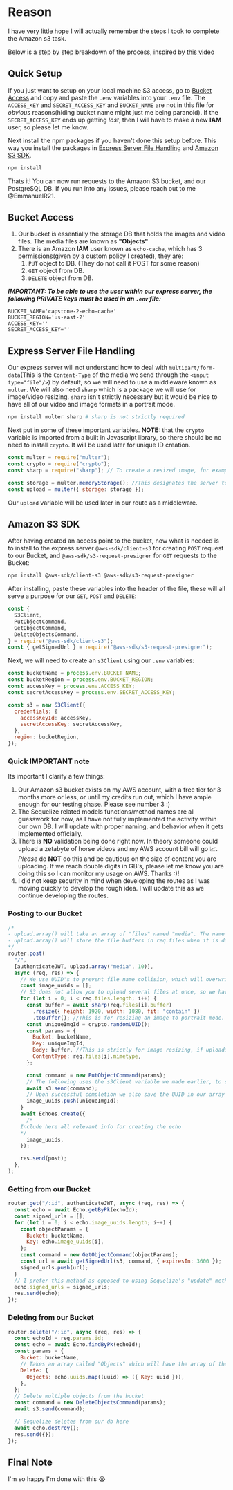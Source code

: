 # Reason

I have very little hope I will actually remember the steps I took to complete the Amazon s3 task.

Below is a step by step breakdown of the process, inspired by [this video](https://www.youtube.com/watch?v=eQAIojcArRY&t=996s)

## Quick Setup

If you just want to setup on your local machine S3 access, go to [Bucket Access](#bucket-access) and copy and paste the `.env` variables into your `.env` file. The `ACCESS_KEY` and `SECRET_ACCESS_KEY` and `BUCKET_NAME` are not in this file for _obvious_ reasons(hiding bucket name might just me being paranoid). If the `SECRET_ACCESS_KEY` ends up getting _lost_, then I will have to make a new **IAM** user, so please let me know.

Next install the npm packages if you haven't done this setup before. This way you install the packages in [Express Server File Handling](#express-server-file-handling) and [Amazon S3 SDK](#amazon-s3-sdk).

```bash
npm install
```

Thats it! You can now run requests to the Amazon S3 bucket, and our PostgreSQL DB. If you run into any issues, please reach out to me @EmmanuelR21.

## Bucket Access

1. Our bucket is essentially the storage DB that holds the images and video files. The media files are known as **"Objects"**
2. There is an Amazon **IAM** user known as `echo-cache`, which has 3 permissions(given by a custom policy I created), they are:
   1. `PUT` object to DB. (They do not call it POST for some reason)
   2. `GET` object from DB.
   3. `DELETE` object from DB.

**_IMPORTANT: To be able to use the user within our express server, the following PRIVATE keys must be used in an `.env` file:_**

```env
BUCKET_NAME='capstone-2-echo-cache'
BUCKET_REGION='us-east-2'
ACCESS_KEY=''
SECRET_ACCESS_KEY=''
```

## Express Server File Handling

Our express server will not understand how to deal with `multipart/form-data`(This is the `Content-Type` of the media we send through the `<input type="file"/>`) by default, so we will need to use a middleware known as `multer`. We will also need `sharp` which is a package we will use for image/video resizing. `sharp` isn't strictly necessary but it would be nice to have all of our video and image formats in a portrait mode.

```bash
npm install multer sharp # sharp is not strictly required
```

Next put in some of these important variables. **NOTE:** that the `crypto` variable is imported from a built in Javascript library, so there should be no need to install `crypto`. It will be used later for unique ID creation.

```javascript
const multer = require("multer");
const crypto = require("crypto");
const sharp = require("sharp"); // To create a resized image, for example to put images into portrait mode.

const storage = multer.memoryStorage(); //This designates the server to store the media in memory, instead of on disk.
const upload = multer({ storage: storage });
```

Our `upload` variable will be used later in our route as a middleware.

## Amazon S3 SDK

After having created an access point to the bucket, now what is needed is to install to the express server `@aws-sdk/client-s3` for creating `POST` request to our Bucket, and `@aws-sdk/s3-request-presigner` for `GET` requests to the Bucket:

```bash
npm install @aws-sdk/client-s3 @aws-sdk/s3-request-presigner
```

After installing, paste these variables into the header of the file, these will all serve a purpose for our `GET`, `POST` and `DELETE`:

```javascript
const {
  S3Client,
  PutObjectCommand,
  GetObjectCommand,
  DeleteObjectsCommand,
} = require("@aws-sdk/client-s3");
const { getSignedUrl } = require("@aws-sdk/s3-request-presigner");
```

Next, we will need to create an `s3Client` using our `.env` variables:

```javascript
const bucketName = process.env.BUCKET_NAME;
const bucketRegion = process.env.BUCKET_REGION;
const accessKey = process.env.ACCESS_KEY;
const secretAccessKey = process.env.SECRET_ACCESS_KEY;

const s3 = new S3Client({
  credentials: {
    accessKeyId: accessKey,
    secretAccessKey: secretAccessKey,
  },
  region: bucketRegion,
});
```

### Quick **IMPORTANT** note

Its important I clarify a few things:

1. Our Amazon s3 bucket exists on my AWS account, with a free tier for 3 months more or less, or until my credits run out, which I have ample enough for our testing phase. Please see number 3 :)
2. The Sequelize related models functions/method names are all guesswork for now, as I have not fully implemented the activity within our own DB. I will update with proper naming, and behavior when it gets implemented officially.
3. There is **NO** validation being done right now. In theory someone could upload a zetabyte of horse videos and my AWS account bill will go 📈. _Please_ do **NOT** do this and be cautious on the size of content you are uploading. If we reach double digits in GB's, please let me know you are doing this so I can monitor my usage on AWS. Thanks :)!
4. I did not keep security in mind when developing the routes as I was moving quickly to develop the rough idea. I will update this as we continue developing the routes.

### Posting to our Bucket

```javascript
/*
- upload.array() will take an array of "files" named "media". The name "media" can be literally anything, just depends on what you name the array of files being sent from the client.
- upload.array() will store the file buffers in req.files when it is done.
*/
router.post(
  "/",
  [authenticateJWT, upload.array("media", 10)],
  async (req, res) => {
    // We use UUID's to prevent file name collision, which will overwrite one file over the other. We will also use it to retrieve the media later so we store it in our Postgres DB.
    const image_uuids = [];
    // S3 does not allow you to upload several files at once, so we have to loop
    for (let i = 0; i < req.files.length; i++) {
      const buffer = await sharp(req.files[i].buffer)
        .resize({ height: 1920, width: 1080, fit: "contain" })
        .toBuffer(); //This is for resizing an image to portrait mode. The image wont get affected, but black bars will fill the gaps.
      const uniqueImgId = crypto.randomUUID();
      const params = {
        Bucket: bucketName,
        Key: uniqueImgId,
        Body: buffer, //This is strictly for image resizing, if uploading videos you would have to use req.files[i].buffer and or use another package to resize the video.
        ContentType: req.files[i].mimetype,
      };

      const command = new PutObjectCommand(params);
      // The following uses the s3Client variable we made earlier, to store to the AWS DB bucket
      await s3.send(command);
      // Upon successful completion we also save the UUID in our array
      image_uuids.push(uniqueImgId);
    }
    await Echoes.create({
      /*
    Include here all relevant info for creating the echo
    */
      image_uuids,
    });

    res.send(post);
  },
);
```

### Getting from our Bucket

```javascript
router.get("/:id", authenticateJWT, async (req, res) => {
  const echo = await Echo.getByPk(echoId);
  const signed_urls = [];
  for (let i = 0; i < echo.image_uuids.length; i++) {
    const objectParams = {
      Bucket: bucketName,
      Key: echo.image_uuids[i],
    };
    const command = new GetObjectCommand(objectParams);
    const url = await getSignedUrl(s3, command, { expiresIn: 3600 });
    signed_urls.push(url);
  }
  // I prefer this method as opposed to using Sequelize's "update" method, as the AWS signed url is rather long, and might throw an error to the server (although it will still attach itself properly)
  echo.signed_urls = signed_urls;
  res.send(echo);
});
```

### Deleting from our Bucket

```javascript
router.delete("/:id", async (req, res) => {
  const echoId = req.params.id;
  const echo = await Echo.findByPk(echoId);
  const params = {
    Bucket: bucketName,
    // Takes an array called "Objects" which will have the array of the multiple uuids, to delete all at once.
    Delete: {
      Objects: echo.uuids.map((uuid) => ({ Key: uuid })),
    },
  };
  // Delete multiple objects from the bucket
  const command = new DeleteObjectsCommand(params);
  await s3.send(command);

  // Sequelize deletes from our db here
  await echo.destroy();
  res.send({});
});
```

## Final Note

I'm so happy I'm done with this 😭
